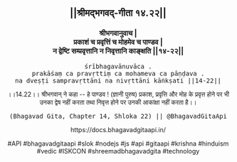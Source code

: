 <center><h2>||श्रीमद्‍भगवद्‍-गीता १४.२२||</h2>
<h3>श्रीभगवानुवाच |<br/>प्रकाशं च प्रवृत्तिं च मोहमेव च पाण्डव |<br/>न द्वेष्टि सम्प्रवृत्तानि न निवृत्तानि काङ्क्षति ||१४-२२||</h3>
<pre>śrībhagavānuvāca .<br/>prakāśaṃ ca pravṛttiṃ ca mohameva ca pāṇḍava .<br/>na dveṣṭi sampravṛttāni na nivṛttāni kāṅkṣati ||14-22||</pre>
<p>।।14.22।। श्रीभगवान् ने कहा -- हे पाण्डव ! (ज्ञानी पुरुष) प्रकाश, प्रवृत्ति और मोह के प्रवृत्त होने पर भी उनका द्वेष नहीं करता तथा निवृत्त होने पर उनकी आकांक्षा नहीं करता है।।</p>
<pre>(Bhagavad Gita, Chapter 14, Shloka 22) || @BhagavadGitaApi</pre><p>https://docs.bhagavadgitaapi.in/</p><p>#API #bhagavadgitaapi #slok #nodejs #js #api #gitaapi #krishna #hinduism #vedic #ISKCON #shreemadbhagavadgita #technology</p></center>